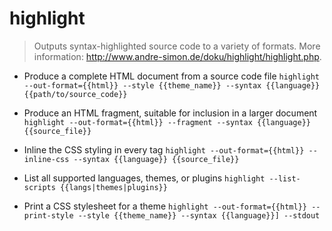 # highlight
> Outputs syntax-highlighted source code to a variety of formats.
> More information: <http://www.andre-simon.de/doku/highlight/highlight.php>.

- Produce a complete HTML document from a source code file
`highlight --out-format={{html}} --style {{theme_name}} --syntax {{language}} {{path/to/source_code}}`

- Produce an HTML fragment, suitable for inclusion in a larger document
`highlight --out-format={{html}} --fragment --syntax {{language}} {{source_file}}`

- Inline the CSS styling in every tag
`highlight --out-format={{html}} --inline-css --syntax {{language}} {{source_file}}`

- List all supported languages, themes, or plugins
`highlight --list-scripts {{langs|themes|plugins}}`

- Print a CSS stylesheet for a theme
`highlight --out-format={{html}} --print-style --style {{theme_name}} --syntax {{language}}] --stdout`

